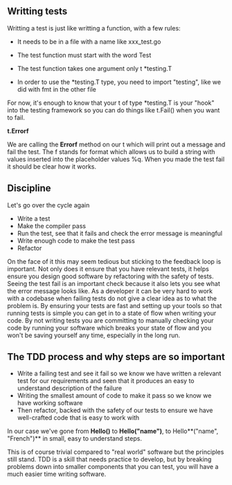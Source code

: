 ## Writting tests

Writting a test is just like writting a function, with a few rules:

- It needs to be in a file with a name like xxx_test.go

- The test function must start with the word Test

- The test function takes one argument only t *testing.T

- In order to use the *testing.T type, you need to import "testing", like we did with fmt in the other file

For now, it's enough to know that your t of type *testing.T is your "hook" into the testing framework so you can do things like t.Fail() when you want to fail. 

**t.Errorf**

We are calling the **Errorf** method on our t which will print out a message and fail the test. The f stands for format which allows us to build a string with values inserted into the placeholder values %q. When you made the test fail it should be clear how it works.




## Discipline
Let's go over the cycle again
- Write a test
- Make the compiler pass
- Run the test, see that it fails and check the error message is meaningful
- Write enough code to make the test pass
- Refactor

On the face of it this may seem tedious but sticking to the feedback loop is important.
Not only does it ensure that you have relevant tests, it helps ensure you design good software by refactoring with the safety of tests.
Seeing the test fail is an important check because it also lets you see what the error message looks like. As a developer it can be very hard to work with a codebase when failing tests do not give a clear idea as to what the problem is.
By ensuring your tests are fast and setting up your tools so that running tests is simple you can get in to a state of flow when writing your code.
By not writing tests you are committing to manually checking your code by running your software which breaks your state of flow and you won't be saving yourself any time, especially in the long run.



## The TDD process and why steps are so important
- Write a failing test and see it fail so we know we have written a relevant test for our requirements and seen that it produces an easy to understand description of the failure
- Writing the smallest amount of code to make it pass so we know we have working software
- Then refactor, backed with the safety of our tests to ensure we have well-crafted code that is easy to work with

In our case we've gone from **Hello()** to **Hello("name")**, to Hello**("name", "French")** in small, easy to understand steps.


This is of course trivial compared to "real world" software but the principles still stand. TDD is a skill that needs practice to develop, but by breaking problems down into smaller components that you can test, you will have a much easier time writing software.